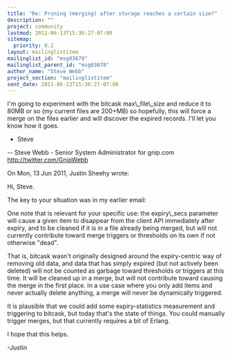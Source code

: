 ```yaml
---
title: "Re: Pruning (merging) after storage reaches a certain size?"
description: ""
project: community
lastmod: 2011-06-13T15:36:27-07:00
sitemap:
  priority: 0.2
layout: mailinglistitem
mailinglist_id: "msg03679"
mailinglist_parent_id: "msg03678"
author_name: "Steve Webb"
project_section: "mailinglistitem"
sent_date: 2011-06-13T15:36:27-07:00
---
```



I'm going to experiment with the bitcask max\\_file\\_size and reduce it to 
80MB or so (my current files are 200+MB) so hopefully, this will force a 
merge on the files earlier and will discover the expired records. I'll 
let you know how it goes.


- Steve

--
Steve Webb - Senior System Administrator for gnip.com
http://twitter.com/GnipWebb

On Mon, 13 Jun 2011, Justin Sheehy wrote:


Hi, Steve.

The key to your situation was in my earlier email:

 One note that is relevant for your specific use: the expiry\\_secs
 parameter will cause a given item to disappear from the client
 API immediately after expiry, and to be cleaned if it is in a file
 already being merged, but will not currently contribute toward
 merge triggers or thresholds on its own if not otherwise "dead".

That is, bitcask wasn't originally designed around the expiry-centric
way of removing old data, and data that has simply expired (but not
actively been deleted) will not be counted as garbage toward
thresholds or triggers at this time. It will be cleaned up in a
merge, but will not contribute toward causing the merge in the first
place. In a use case where you only add items and never actually
delete anything, a merge will never be dynamically triggered.

It is plausible that we could add some expiry-statistics measurement
and triggering to bitcask, but today that's the state of things. You
could manually trigger merges, but that currently requires a bit of
Erlang.

I hope that this helps.

-Justin

